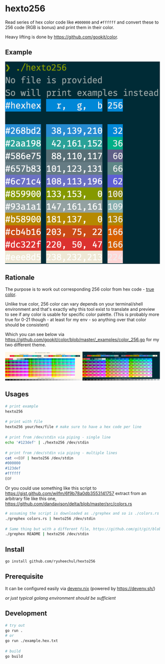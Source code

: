 # hexto256
Read series of hex color code like `#000000` and `#ffffff` and convert these to 256 code (RGB is bonus) and print them in their color.

Heavy lifting is done by https://github.com/gookit/color.

## Example

![./assets/screenshots/example.png](./assets/screenshots/example.png)

## Rationale

The purpose is to work out corresponding 256 color from hex code - [true color](https://en.wikipedia.org/wiki/Color_depth#True_color_(24-bit)).

Unlike true color, 256 color can vary depends on your terminal/shell environment and that's exactly why this tool exist to translate and preview to see if any color is usable for specific color palette.
(This is probably more true for 0-21 though - at least for my env - so anything over that color should be consistent)

Which you can see below via https://github.com/gookit/color/blob/master/_examples/color_256.go for my two different theme.

<img src="./assets/screenshots/light-theme.png" width="50%"><img src="./assets/screenshots/dark-theme.png" width="50%">


## Usages
```bash
# print example
hexto256

# print with file
hexto256 your/hex/file # make sure to have a hex code per line

# print from /dev/stdin via piping - single line
echo '#123def' | ./hexto256 /dev/stdin

# print from /dev/stdin via piping - multiple lines
cat <<EOF | hexto256 /dev/stdin
#000000
#123def
#ffffff
EOF
```

Or you could use something like this script to https://gist.github.com/wilfm/6f9b78a0db3553141757 extract from an arbitrary file like this one, https://github.com/dandavison/delta/blob/master/src/colors.rs

```bash
# assuming the script is downloaded as ./grephex and so is ./colors.rs for a target file
./grephex colors.rs | hexto256 /dev/stdin

# Same thing but with a different file, https://github.com/git/git/blob/master/contrib/diff-highlight/README
./grephex README | hexto256 /dev/stdin
```

## Install

```bash
go install github.com/ryuheechul/hexto256
```

## Prerequisite

It can be configured easily via [devenv.nix](./devenv.nix) (powered by https://devenv.sh/)

_or just typical golang environment should be sufficient_

## Development

```bash
# try out
go run .
# or
go run ./example.hex.txt

# build
go build
```
